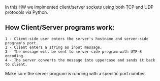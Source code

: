 In this HW we implmented client/server sockets using both TCP and UDP protocols via Python.

## How Client/Server programs work:
    1 - Client-side user enters the server's hostname and server-side program's port.
    2 - Client enters a string as input message.
    3 - The message will be sent to server-side program with UTF-8 encoding.
    4 - The server converts the message into uppercase and sends it back to client.

Make sure the server program is running with a specific port number.